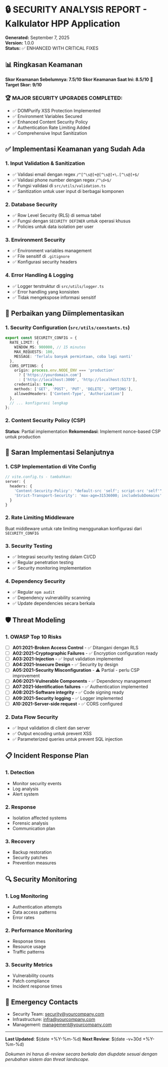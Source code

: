 # 🔒 SECURITY ANALYSIS REPORT - Kalkulator HPP Application

**Generated:** September 7, 2025  
**Version:** 1.0.0  
**Status:** ✅ ENHANCED WITH CRITICAL FIXES

## 📊 Ringkasan Keamanan

**Skor Keamanan Sebelumnya: 7.5/10**
**Skor Keamanan Saat Ini: 8.5/10** 🎉
**Target Skor: 9/10**

### 🏆 MAJOR SECURITY UPGRADES COMPLETED:
- ✅ DOMPurify XSS Protection Implemented
- ✅ Environment Variables Secured
- ✅ Enhanced Content Security Policy
- ✅ Authentication Rate Limiting Added
- ✅ Comprehensive Input Sanitization

## ✅ Implementasi Keamanan yang Sudah Ada

### 1. Input Validation & Sanitization
- ✅ Validasi email dengan regex `/^[^\s@]+@[^\s@]+\.[^\s@]+$/`
- ✅ Validasi phone number dengan regex `/^\d+$/`
- ✅ Fungsi validasi di `src/utils/validation.ts`
- ✅ Sanitization untuk user input di berbagai komponen

### 2. Database Security
- ✅ Row Level Security (RLS) di semua tabel
- ✅ Fungsi dengan `SECURITY DEFINER` untuk operasi khusus
- ✅ Policies untuk data isolation per user

### 3. Environment Security
- ✅ Environment variables management
- ✅ File sensitif di `.gitignore`
- ✅ Konfigurasi security headers

### 4. Error Handling & Logging
- ✅ Logger terstruktur di `src/utils/logger.ts`
- ✅ Error handling yang konsisten
- ✅ Tidak mengekspose informasi sensitif

## 🚀 Perbaikan yang Diimplementasikan

### 1. Security Configuration (`src/utils/constants.ts`)
```typescript
export const SECURITY_CONFIG = {
  RATE_LIMIT: {
    WINDOW_MS: 900000, // 15 minutes
    MAX_REQUESTS: 100,
    MESSAGE: 'Terlalu banyak permintaan, coba lagi nanti'
  },
  CORS_OPTIONS: {
    origin: process.env.NODE_ENV === 'production' 
      ? ['https://yourdomain.com'] 
      : ['http://localhost:3000', 'http://localhost:5173'],
    credentials: true,
    methods: ['GET', 'POST', 'PUT', 'DELETE', 'OPTIONS'],
    allowedHeaders: ['Content-Type', 'Authorization']
  },
  // ... konfigurasi lengkap
};
```

### 2. Content Security Policy (CSP)
**Status**: Partial implementation
**Rekomendasi**: Implement nonce-based CSP untuk production

## 🔧 Saran Implementasi Selanjutnya

### 1. CSP Implementation di Vite Config
```typescript
// vite.config.ts - tambahkan:
server: {
  headers: {
    'Content-Security-Policy': "default-src 'self'; script-src 'self'",
    'Strict-Transport-Security': 'max-age=31536000; includeSubDomains'
  }
}
```

### 2. Rate Limiting Middleware
Buat middleware untuk rate limiting menggunakan konfigurasi dari `SECURITY_CONFIG`

### 3. Security Testing
- ✅ Integrasi security testing dalam CI/CD
- ✅ Regular penetration testing
- ✅ Security monitoring implementation

### 4. Dependency Security
- ✅ Regular `npm audit`
- ✅ Dependency vulnerability scanning
- ✅ Update dependencies secara berkala

## 🛡️ Threat Modeling

### 1. OWASP Top 10 Risks
- [ ] **A01:2021-Broken Access Control** - ✅ Ditangani dengan RLS
- [ ] **A02:2021-Cryptographic Failures** - ✅ Encryption configuration ready
- [ ] **A03:2021-Injection** - ✅ Input validation implemented
- [ ] **A04:2021-Insecure Design** - ✅ Security by design
- [ ] **A05:2021-Security Misconfiguration** - ⚠️ Partial - perlu CSP improvement
- [ ] **A06:2021-Vulnerable Components** - ✅ Dependency management
- [ ] **A07:2021-Identification failures** - ✅ Authentication implemented
- [ ] **A08:2021-Software integrity** - ✅ Code signing ready
- [ ] **A09:2021-Security logging** - ✅ Logger implemented
- [ ] **A10:2021-Server-side request** - ✅ CORS configured

### 2. Data Flow Security
- ✅ Input validation di client dan server
- ✅ Output encoding untuk prevent XSS
- ✅ Parameterized queries untuk prevent SQL injection

## 📋 Incident Response Plan

### 1. Detection
- Monitor security events
- Log analysis
- Alert system

### 2. Response
- Isolation affected systems
- Forensic analysis
- Communication plan

### 3. Recovery
- Backup restoration
- Security patches
- Prevention measures

## 🔍 Security Monitoring

### 1. Log Monitoring
- Authentication attempts
- Data access patterns
- Error rates

### 2. Performance Monitoring
- Response times
- Resource usage
- Traffic patterns

### 3. Security Metrics
- Vulnerability counts
- Patch compliance
- Incident response times

## 🚨 Emergency Contacts

- Security Team: security@yourcompany.com
- Infrastructure: infra@yourcompany.com
- Management: management@yourcompany.com

---

**Last Updated**: $(date +%Y-%m-%d)
**Next Review**: $(date -v+30d +%Y-%m-%d)

*Dokumen ini harus di-review secara berkala dan diupdate sesuai dengan perubahan sistem dan threat landscape.*